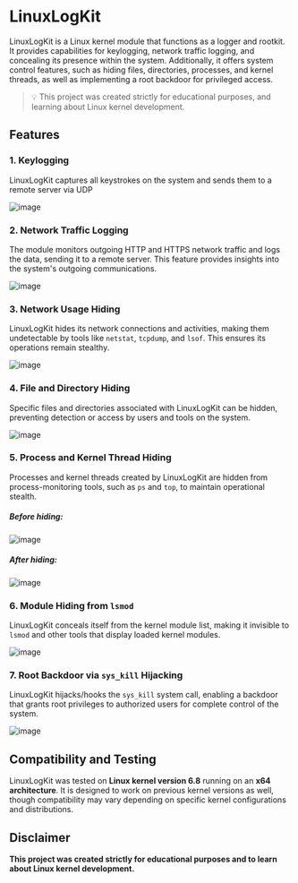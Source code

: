 # LinuxLogKit

LinuxLogKit is a Linux kernel module that functions as a logger and rootkit. It provides capabilities for keylogging, network traffic logging, and concealing its presence within the system. Additionally, it offers system control features, such as hiding files, directories, processes, and kernel threads, as well as implementing a root backdoor for privileged access.
> :bulb: This project was created strictly for educational purposes, and learning about Linux kernel development.

## Features
### 1. Keylogging  
LinuxLogKit captures all keystrokes on the system and sends them to a remote server via UDP


![image](https://github.com/user-attachments/assets/1e37fdf4-a329-40c9-852e-940d8628add0)
### 2. Network Traffic Logging  
The module monitors outgoing HTTP and HTTPS network traffic and logs the data, sending it to a remote server. This feature provides insights into the system's outgoing communications. 


![image](https://github.com/user-attachments/assets/fdf2c703-83f0-4a98-b063-868af61e4f78)

### 3. Network Usage Hiding  
LinuxLogKit hides its network connections and activities, making them undetectable by tools like `netstat`, `tcpdump`, and `lsof`. This ensures its operations remain stealthy. 

![image](https://github.com/user-attachments/assets/6b6236cb-2609-4b98-92cf-c5462654b810)

### 4. File and Directory Hiding  
Specific files and directories associated with LinuxLogKit can be hidden, preventing detection or access by users and tools on the system.  


![image](https://github.com/user-attachments/assets/7f1774e9-c8be-4694-9e4b-ef9c2e79fb0f)

### 5. Process and Kernel Thread Hiding  
Processes and kernel threads created by LinuxLogKit are hidden from process-monitoring tools, such as `ps` and `top`, to maintain operational stealth. 

 ##### Before hiding:
![image](https://github.com/user-attachments/assets/bb1eda41-aeca-4232-85a8-a86599229f94)

##### After hiding:
![image](https://github.com/user-attachments/assets/8648fb48-8701-48ff-b0c0-4b0f295217ca)

### 6. Module Hiding from `lsmod`  
LinuxLogKit conceals itself from the kernel module list, making it invisible to `lsmod` and other tools that display loaded kernel modules.  

![image](https://github.com/user-attachments/assets/66038cbb-33ae-48c9-aea2-3204fde1aed8)


### 7. Root Backdoor via `sys_kill` Hijacking  
LinuxLogKit hijacks/hooks the `sys_kill` system call, enabling a backdoor that grants root privileges to authorized users for complete control of the system.  

![image](https://github.com/user-attachments/assets/c1b500ca-76b1-4cbc-9f8a-ab6acfa408d2)

## Compatibility and Testing  

LinuxLogKit was tested on **Linux kernel version 6.8** running on an **x64 architecture**. It is designed to work on previous kernel versions as well, though compatibility may vary depending on specific kernel configurations and distributions.  



## Disclaimer  

**This project was created strictly for educational purposes and to learn about Linux kernel development.**  










